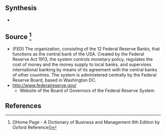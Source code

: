 ## Synthesis
- 
## Source [^1]
- (FED) The organization, consisting of the 12 Federal Reserve Banks, that functions as the central bank of the USA. Created by the Federal Reserve Act 1913, the system controls monetary policy, regulates the cost of money and the money supply to local banks, and supervises international banking by means of its agreement with the central banks of other countries. The system is administered centrally by the Federal Reserve Board, based in Washington DC.
- http://www.federalreserve.gov/
	- Website of the Board of Governors of the Federal Reserve System
## References

[^1]: [[Home Page - A Dictionary of Business and Management 6th Edition by Oxford Reference]]